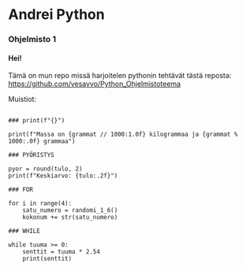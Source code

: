 # Andrei Python
### Ohjelmisto 1 

#### Hei! 
Tämä on mun repo missä harjoitelen pythonin tehtävät tästä reposta: \
https://github.com/vesavvo/Python_Ohjelmistoteema

Muistiot:
```

### print(f"{}")

print(f"Massa on {grammat // 1000:1.0f} kilogrammaa ja {grammat % 1000:.0f} grammaa")

### PYÖRISTYS

pyor = round(tulo, 2)
print(f"Keskiarvo: {tulo:.2f}")

### FOR 

for i in range(4):
    satu_numero = randomi_1_6()
    kokonum += str(satu_numero)

### WHILE 

while tuuma >= 0:
    senttit = tuuma * 2.54
    print(senttit)
    
```